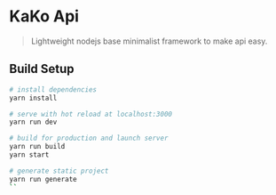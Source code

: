 # KaKo Api

> Lightweight nodejs base minimalist framework to make api easy.

## Build Setup

``` bash
# install dependencies
yarn install

# serve with hot reload at localhost:3000
yarn run dev

# build for production and launch server
yarn run build
yarn start

# generate static project
yarn run generate
``
